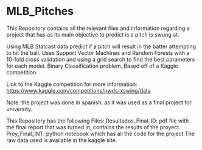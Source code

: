# MLB_Pitches
This Repository contains all the relevant files and information regarding a project that has as its main objective to predict is a pitch is swung at.

Using MLB Statcast data predict if a pitch will result in the batter attempting to hit the ball. Uses Support Vector Machines and Random Forests with a 10-fold cross validation and using a grid search to find the best parameters for each model. Binary Classification problem. Based off of a Kaggle competition.

Link to the Kaggle competition for more information: https://www.kaggle.com/competitions/nwds-xswing/data

Note: the project was done in spanish, as it was used as a final project for university.

This Repository has the following Files:
Resultados_Final_ID: pdf file with the final report that was turned in, contains the results of the proyect.
Proy_Final_INT: python notebook which has all the code for the project
The raw data used is available in the kaggle site. 
